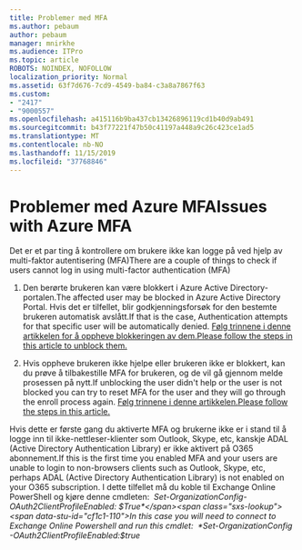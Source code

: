 ```yaml
---
title: Problemer med MFA
ms.author: pebaum
author: pebaum
manager: mnirkhe
ms.audience: ITPro
ms.topic: article
ROBOTS: NOINDEX, NOFOLLOW
localization_priority: Normal
ms.assetid: 63f7d676-7cd9-4549-ba84-c3a8a7867f63
ms.custom:
- "2417"
- "9000557"
ms.openlocfilehash: a415116b9ba437cb13426896119cd1b40d9ab491
ms.sourcegitcommit: b43f77221f47b50c41197a448a9c26c423ce1ad5
ms.translationtype: MT
ms.contentlocale: nb-NO
ms.lasthandoff: 11/15/2019
ms.locfileid: "37768846"
---
```

# <a name="issues-with-azure-mfa"></a><span data-ttu-id="cf1c1-102">Problemer med Azure MFA</span><span class="sxs-lookup"><span data-stu-id="cf1c1-102">Issues with Azure MFA</span></span>
<span data-ttu-id="cf1c1-103">Det er et par ting å kontrollere om brukere ikke kan logge på ved hjelp av multi-faktor autentisering (MFA)</span><span class="sxs-lookup"><span data-stu-id="cf1c1-103">There are a couple of things to check if users cannot log in using multi-factor authentication (MFA)</span></span>

1. <span data-ttu-id="cf1c1-104">Den berørte brukeren kan være blokkert i Azure Active Directory-portalen.</span><span class="sxs-lookup"><span data-stu-id="cf1c1-104">The affected user may be blocked in Azure Active Directory Portal.</span></span> <span data-ttu-id="cf1c1-105">Hvis det er tilfellet, blir godkjenningsforsøk for den bestemte brukeren automatisk avslått.</span><span class="sxs-lookup"><span data-stu-id="cf1c1-105">If that is the case, Authentication attempts for that specific user will be automatically denied.</span></span> [<span data-ttu-id="cf1c1-106">Følg trinnene i denne artikkelen for å oppheve blokkeringen av dem.</span><span class="sxs-lookup"><span data-stu-id="cf1c1-106">Please follow the steps in this article to unblock them.</span></span>](https://docs.microsoft.com/azure/active-directory/authentication/howto-mfa-mfasettings#block-and-unblock-users)

2. <span data-ttu-id="cf1c1-107">Hvis oppheve brukeren ikke hjelpe eller brukeren ikke er blokkert, kan du prøve å tilbakestille MFA for brukeren, og de vil gå gjennom melde prosessen på nytt.</span><span class="sxs-lookup"><span data-stu-id="cf1c1-107">If unblocking the user didn't help or the user is not blocked you can try to reset MFA for the user and they will go through the enroll process again.</span></span> [<span data-ttu-id="cf1c1-108">Følg trinnene i denne artikkelen.</span><span class="sxs-lookup"><span data-stu-id="cf1c1-108">Please follow the steps in this article.</span></span>](https://docs.microsoft.com/azure/active-directory/authentication/howto-mfa-userdevicesettings#require-users-to-provide-contact-methods-again)

<span data-ttu-id="cf1c1-109">Hvis dette er første gang du aktiverte MFA og brukerne ikke er i stand til å logge inn til ikke-nettleser-klienter som Outlook, Skype, etc, kanskje ADAL (Active Directory Authentication Library) er ikke aktivert på O365 abonnement.</span><span class="sxs-lookup"><span data-stu-id="cf1c1-109">If this is the first time you enabled MFA and your users are unable to login to non-browsers clients such as Outlook, Skype, etc, perhaps ADAL (Active Directory Authentication Library) is not enabled on your O365 subscription.</span></span> <span data-ttu-id="cf1c1-110">I dette tilfellet må du koble til Exchange Online PowerShell og kjøre denne cmdleten:  *Set-OrganizationConfig-OAuth2ClientProfileEnabled: $True*</span><span class="sxs-lookup"><span data-stu-id="cf1c1-110">In this case you will need to connect to Exchange Online Powershell and run this cmdlet:  *Set-OrganizationConfig -OAuth2ClientProfileEnabled:$true*</span></span>
